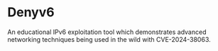 # Denyv6
An educational IPv6 exploitation tool which demonstrates advanced networking techniques being used in the wild with CVE-2024-38063.
